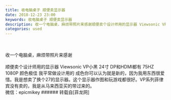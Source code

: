 ```yaml
---
title: 收电脑桌子 顺便卖显示器
date: 2018-12-23 23:00
keywords: 收电脑桌子 顺便卖显示器
description: 收一个电脑桌，麻烦带照片来感谢顺便卖个设计师用的显示器 Viewsonic VP小黑 24寸 DP和HDMI都有 75HZ 1080P 颜色极佳 我平常做设计用的 成色你可以认为就是新的，因为我用东西很爱惜。我是想卖了换个27的显示器。这个显示器作图和玩游戏都很好。VP系列菲律宾没有卖的，我是从马来西亚买的带过来的。微信：epicmikey
categories: used
---
```

<td class="t_f" id="postmessage_2542060">

<br/>
<br/>
收一个电脑桌，麻烦带照片来感谢<br/>
<br/>
顺便卖个设计师用的显示器 Viewsonic VP小黑 24寸 DP和HDMI都有 75HZ 1080P 颜色极佳 我平常做设计用的 成色你可以认为就是新的，因为我用东西很爱惜。我是想卖了换个27的显示器。这个显示器作图和玩游戏都很好。VP系列菲律宾没有卖的，我是从马来西亚买的带过来的。<br/>
微信：epicmikey</td>
###### 转载自[菲龙网]